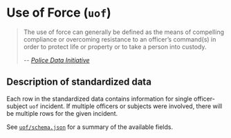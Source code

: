 # Use of Force (`uof`)

> The use of force can generally be defined as the means of compelling
> compliance or overcoming resistance to an officer’s command(s) in
> order to protect life or property or to take a person into custody.
>
> *-- [Police Data Initiative](https://www.policedatainitiative.org/datasets/use-of-force/)*

## Description of standardized data

Each row in the standardized data contains information for single
officer-subject `uof` incident. If multiple officers or subjects were involved, there will be multiple rows for the given incident.

See [`uof/schema.json`](https://github.com/OpenPDI/openpdi/blob/master/openpdi/meta/uof/schema.json) for a summary of the available fields.
